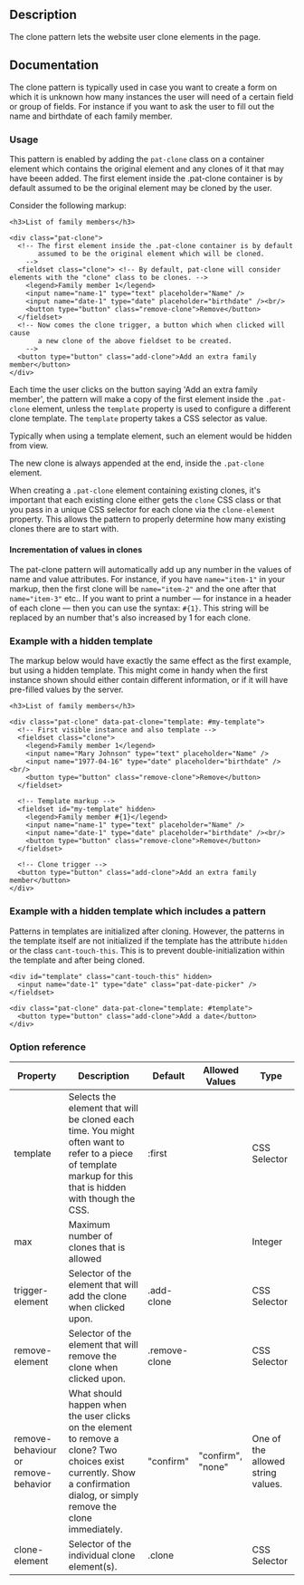 ## Description

The clone pattern lets the website user clone elements in the page.

## Documentation

The clone pattern is typically used in case you want to create a form on which it is unknown how many instances the user will need of a certain field or group of fields.
For instance if you want to ask the user to fill out the name and birthdate of each family member.

### Usage

This pattern is enabled by adding the `pat-clone` class on a container element which contains the original element and any clones of it that may have beeen added.
The first element inside the .pat-clone container is by default assumed to be the original element may be cloned by the user.

Consider the following markup:

    <h3>List of family members</h3>

    <div class="pat-clone">
      <!-- The first element inside the .pat-clone container is by default
           assumed to be the original element which will be cloned.
        -->
      <fieldset class="clone"> <!-- By default, pat-clone will consider elements with the "clone" class to be clones. -->
        <legend>Family member 1</legend>
        <input name="name-1" type="text" placeholder="Name" />
        <input name="date-1" type="date" placeholder="birthdate" /><br/>
        <button type="button" class="remove-clone">Remove</button>
      </fieldset>
      <!-- Now comes the clone trigger, a button which when clicked will cause
           a new clone of the above fieldset to be created.
        -->
      <button type="button" class="add-clone">Add an extra family member</button>
    </div>

Each time the user clicks on the button saying 'Add an extra family member', the
pattern will make a copy of the first element inside the
`.pat-clone` element, unless the `template` property is used to configure a
different clone template. The `template` property takes a CSS selector as
value.

Typically when using a template element, such an element would be hidden from view.

The new clone is always appended at the end, inside the `.pat-clone` element.

When creating a `.pat-clone` element containing existing clones, it's
important that each existing clone either gets the `clone` CSS class or that you
pass in a unique CSS selector for each clone via the `clone-element`
property. This allows the pattern to properly determine how many existing
clones there are to start with.

#### Incrementation of values in clones

The pat-clone pattern will automatically add up any number in the values of name and value attributes.
For instance, if you have `name="item-1"` in your markup, then the first clone will be
`name="item-2"` and the one after that `name="item-3"` etc.. If you want to print a number
— for instance in a header of each clone — then you can use the syntax: `#{1}`. This string
will be replaced by an number that's also increased by 1 for each clone.

### Example with a hidden template

The markup below would have exactly the same effect as the first example, but using a hidden template. This might come in handy when the first instance shown should either contain different information, or if it will have pre-filled values by the server.

    <h3>List of family members</h3>

    <div class="pat-clone" data-pat-clone="template: #my-template">
      <!-- First visible instance and also template -->
      <fieldset class="clone">
        <legend>Family member 1</legend>
        <input name="Mary Johnson" type="text" placeholder="Name" />
        <input name="1977-04-16" type="date" placeholder="birthdate" /><br/>
        <button type="button" class="remove-clone">Remove</button>
      </fieldset>

      <!-- Template markup -->
      <fieldset id="my-template" hidden>
        <legend>Family member #{1}</legend>
        <input name="name-1" type="text" placeholder="Name" />
        <input name="date-1" type="date" placeholder="birthdate" /><br/>
        <button type="button" class="remove-clone">Remove</button>
      </fieldset>

      <!-- Clone trigger -->
      <button type="button" class="add-clone">Add an extra family member</button>
    </div>

### Example with a hidden template which includes a pattern

Patterns in templates are initialized after cloning.
However, the patterns in the template itself are not initialized if the template has the attribute ``hidden`` or the class ``cant-touch-this``.
This is to prevent double-initialization within the template and after being cloned.

    <div id="template" class="cant-touch-this" hidden>
      <input name="date-1" type="date" class="pat-date-picker" />
    </fieldset>

    <div class="pat-clone" data-pat-clone="template: #template">
      <button type="button" class="add-clone">Add a date</button>
    </div>




### Option reference

| Property                            | Description                                                                                                                                                                | Default       | Allowed Values    | Type                              |
| ----------------------------------- | -------------------------------------------------------------------------------------------------------------------------------------------------------------------------- | ------------- | ----------------- | --------------------------------- |
| template                            | Selects the element that will be cloned each time. You might often want to refer to a piece of template markup for this that is hidden with though the CSS.                | :first        |                   | CSS Selector                      |
| max                                 | Maximum number of clones that is allowed                                                                                                                                   |               |                   | Integer                           |
| trigger-element                     | Selector of the element that will add the clone when clicked upon.                                                                                                         | .add-clone    |                   | CSS Selector                      |
| remove-element                      | Selector of the element that will remove the clone when clicked upon.                                                                                                      | .remove-clone |                   | CSS Selector                      |
| remove-behaviour or remove-behavior | What should happen when the user clicks on the element to remove a clone? Two choices exist currently. Show a confirmation dialog, or simply remove the clone immediately. | "confirm"     | "confirm", "none" | One of the allowed string values. |
| clone-element                       | Selector of the individual clone element(s).                                                                                                                               | .clone        |                   | CSS Selector                      |
